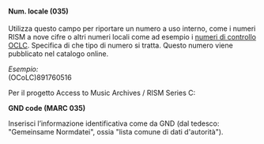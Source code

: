#### Num. locale (035)

Utilizza questo campo per riportare un numero a uso interno, come i numeri RISM a nove cifre o altri numeri locali&nbsp;come ad esempio i&nbsp;[numeri di controllo OCLC](https://www.oclc.org/support/services/batchload/controlnumber.en.html). Specifica di che tipo di numero si tratta.&nbsp;Questo numero viene pubblicato nel catalogo online.

_Esempio:_  
(OCoLC)891760516

  
Per il progetto Access to Music Archives / RISM Series C:  

**GND code (MARC 035)**

Inserisci l’informazione identificativa come da GND (dal tedesco: "Gemeinsame Normdatei", ossia "lista comune di dati d'autorità").&nbsp;&nbsp;